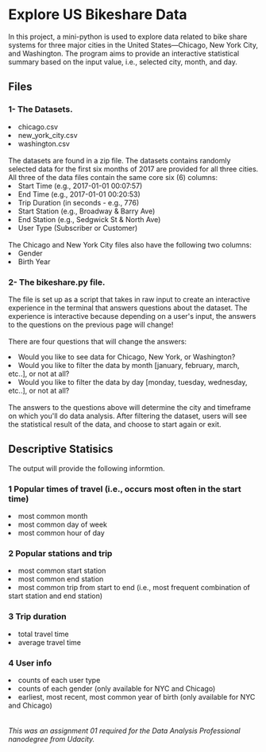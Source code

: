 # Explore US Bikeshare Data
In this project, a mini-python is used to explore data related to bike share systems for three major cities in the United States—Chicago, New York City, and Washington. 
The program aims to provide an interactive statistical summary based on the input value, i.e., selected city, month, and day.

## Files
### 1- The Datasets.
<ui>
<li>chicago.csv</li>
<li>new_york_city.csv</li>
<li>washington.csv</li>
</ui>
<br>The datasets are found in a zip file. The datasets contains randomly selected data for the first six months of 2017 are provided for all three cities. All three of the data files contain the same core six (6) columns:
<ui>
<li>Start Time (e.g., 2017-01-01 00:07:57)</li>
<li>End Time (e.g., 2017-01-01 00:20:53)</li>
<li>Trip Duration (in seconds - e.g., 776)</li>
<li>Start Station (e.g., Broadway & Barry Ave)</li>
<li>End Station (e.g., Sedgwick St & North Ave)</li>
<li>User Type (Subscriber or Customer)</li>
</ui>
</br>
The Chicago and New York City files also have the following two columns:
<ui>
<li>Gender</li>
<li>Birth Year</li>
</ui>

### 2- The bikeshare.py file.
The file is set up as a script that takes in raw input to create an interactive experience in the terminal that answers questions about the dataset. The experience is interactive because depending on a user's input, the answers to the questions on the previous page will change!
<br><br>There are four questions that will change the answers:</br>
<ui>
<li>Would you like to see data for Chicago, New York, or Washington?</li>
<li>Would you like to filter the data by month [january, february, march, etc..], or not at all?</li>
<li>Would you like to filter the data by day [monday, tuesday, wednesday, etc..], or not at all?</li>
<ui>
</br>
The answers to the questions above will determine the city and timeframe on which you'll do data analysis. After filtering the dataset, users will see the statistical result of the data, and choose to start again or exit.

## Descriptive Statisics
The output will provide the following informtion.
### 1 Popular times of travel (i.e., occurs most often in the start time)
<ui>
<li>most common month</li>
<li>most common day of week</li>
<li>most common hour of day</li>
</ui>

### 2 Popular stations and trip
<ui>
<li>most common start station</li>
<li>most common end station</li>
<li>most common trip from start to end (i.e., most frequent combination of start station and end station)</li>
</ui>

### 3 Trip duration
<ui>
<li>total travel time</li>
<li>average travel time</li>
</ui>

### 4 User info
<ui>
<li>counts of each user type</li>
<li>counts of each gender (only available for NYC and Chicago)</li>
<li>earliest, most recent, most common year of birth (only available for NYC and Chicago)</li>
</ui>
<br></br>
<i>This was an assignment 01 required for the Data Analysis Professional nanodegree from Udacity.</i>
